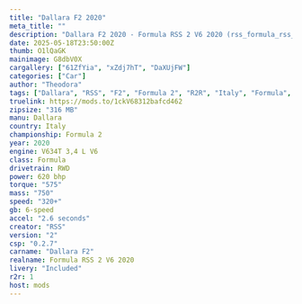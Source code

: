 ```yaml
---
title: "Dallara F2 2020"
meta_title: ""
description: "Dallara F2 2020 - Formula RSS 2 V6 2020 (rss_formula_rss_2_v6_2020) by RSS"
date: 2025-05-18T23:50:00Z
thumb: O1lQaGK
mainimage: G8dbV0X
cargallery: ["61ZfYia", "xZdj7hT", "DaXUjFW"]
categories: ["Car"]
author: "Theodora"
tags: ["Dallara", "RSS", "F2", "Formula 2", "R2R", "Italy", "Formula", "2020"]
truelink: https://mods.to/1ckV68312bafcd462
zipsize: "316 MB"
manu: Dallara
country: Italy
championship: Formula 2
year: 2020
engine: V634T 3,4 L V6
class: Formula
drivetrain: RWD
power: 620 bhp 
torque: "575"
mass: "750"
speed: "320+"
gb: 6-speed
accel: "2.6 seconds"
creator: "RSS"
version: "2"
csp: "0.2.7"
carname: "Dallara F2"
realname: Formula RSS 2 V6 2020
livery: "Included"
r2r: 1
host: mods
---
```

